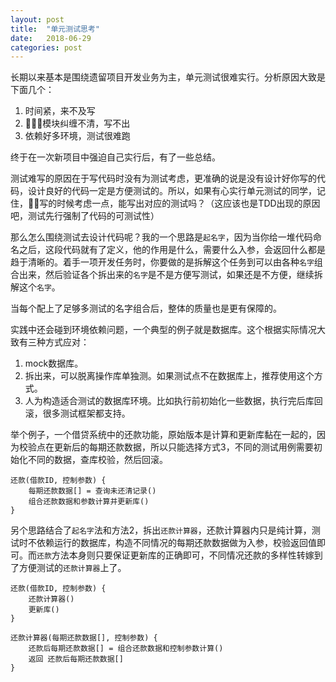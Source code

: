 ```yaml
---
layout: post
title:  "单元测试思考"
date:   2018-06-29
categories: post
---
```


长期以来基本是围绕遗留项目开发业务为主，单元测试很难实行。分析原因大致是下面几个：

1. 时间紧，来不及写
2. 模块纠缠不清，写不出
3. 依赖好多环境，测试很难跑

终于在一次新项目中强迫自己实行后，有了一些总结。

测试难写的原因在于写代码时没有为测试考虑，更准确的说是没有设计好你写的代码，设计良好的代码一定是方便测试的。所以，如果有心实行单元测试的同学，记住，写的时候考虑一点，能写出对应的测试吗？（这应该也是TDD出现的原因吧，测试先行强制了代码的可测试性）

那么怎么围绕测试去设计代码呢？我的一个思路是`起名字`，因为当你给一堆代码命名之后，这段代码就有了定义，他的作用是什么，需要什么入参，会返回什么都是趋于清晰的。着手一项开发任务时，你要做的是拆解这个任务到可以由各种`名字`组合出来，然后验证各个拆出来的`名字`是不是方便写测试，如果还是不方便，继续拆解这个`名字`。

当每个配上了足够多测试的名字组合后，整体的质量也是更有保障的。

实践中还会碰到环境依赖问题，一个典型的例子就是数据库。这个根据实际情况大致有三种方式应对：

1. mock数据库。
2. 拆出来，可以脱离操作库单独测。如果测试点不在数据库上，推荐使用这个方式。
3. 人为构造适合测试的数据库环境。比如执行前初始化一些数据，执行完后库回滚，很多测试框架都支持。

举个例子，一个借贷系统中的还款功能，原始版本是计算和更新库黏在一起的，因为校验点在更新后的每期还款数据，所以只能选择方式3，不同的测试用例需要初始化不同的数据，查库校验，然后回滚。

```
还款(借款ID, 控制参数) {
    每期还款数据[] = 查询未还清记录()
    组合还款数据和参数计算并更新库()
}
```

另个思路结合了`起名字`法和方法2，拆出`还款计算器`，还款计算器内只是纯计算，测试时不依赖运行的数据库，构造不同情况的每期还款数据做为入参，校验返回值即可。而`还款`方法本身则只要保证更新库的正确即可，不同情况还款的多样性转嫁到了方便测试的`还款计算器`上了。

```
还款(借款ID, 控制参数) {
    还款计算器()
    更新库()
}

还款计算器(每期还款数据[], 控制参数) {
    还款后每期还款数据[] = 组合还款数据和控制参数计算()
    返回 还款后每期还款数据[]
}
```
